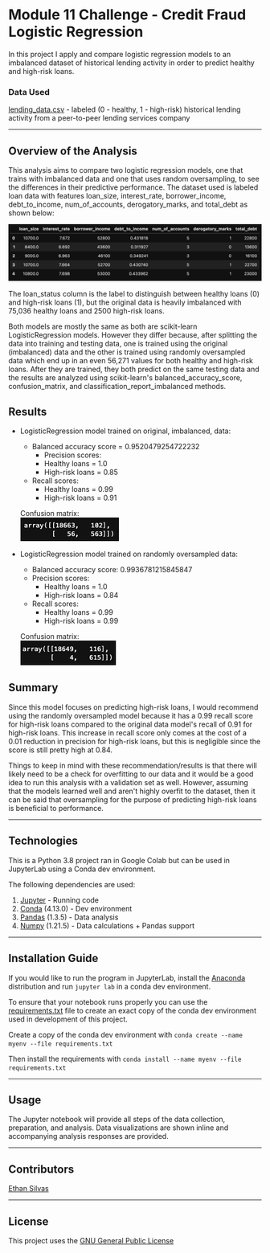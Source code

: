 # Module 11 Challenge - Credit Fraud Logistic Regression

In this project I apply and compare logistic regression models to an imbalanced dataset of historical lending activity in order to predict healthy and high-risk loans. 

### Data Used
[lending_data.csv](/Resources/lending_data.csv) - labeled (0 - healthy, 1 - high-risk) historical lending activity from a peer-to-peer lending services company

---

## Overview of the Analysis

This analysis aims to compare two logistic regression models, one that trains with imbalanced data and one that uses random oversampling, to see the differences in their predictive performance. The dataset used is labeled loan data with features loan_size, interest_rate, borrower_income, debt_to_income, num_of_accounts, derogatory_marks, and total_debt as shown below: 

![DataFrame head showing features loan_size, interest_rate, borrower_income, debt_to_income, num_of_accounts, derogatory_marks, and total_debt](/Resources/features.png)

The loan_status column is the label to distinguish between healthy loans (0) and high-risk loans (1), but the original data is heavily imbalanced with 75,036 healthy loans and 2500 high-risk loans. 

Both models are mostly the same as both are scikit-learn LogisticRegression models. However they differ because, after splitting the data into training and testing data, one is trained using the original (imbalanced) data and the other is trained using randomly oversampled data which end up in an even 56,271 values for both healthy and high-risk loans. After they are trained, they both predict on the same testing data and the results are analyzed using scikit-learn's balanced_accuracy_score, confusion_matrix, and classification_report_imbalanced methods. 

## Results

* LogisticRegression model trained on original, imbalanced, data:
    * Balanced accuracy score = 0.9520479254722232
        * Precision scores:
        * Healthy loans = 1.0 
        * High-risk loans = 0.85
    * Recall scores: 
        * Healthy loans = 0.99
        * High-risk loans = 0.91

    Confusion matrix:<br>
    ![Confusion matrix showing 18663 to 102 for healthy loans and 56 to 563 for high-risk loans](/Resources/original-confusion-matrix.png)


* LogisticRegression model trained on randomly oversampled data:
    * Balanced accuracy score: 0.9936781215845847
    * Precision scores:
        * Healthy loans = 1.0
        * High-risk loans = 0.84
    * Recall scores: 
        * Healthy loans = 0.99
        * High-risk loans = 0.99

    Confusion matrix:<br>
    ![Confusion matrix showing 18649 to 116 for healthy loans and 4 to 615 for high-risk loans](/Resources/oversampled-confusion-matrix.png)


## Summary

Since this model focuses on predicting high-risk loans, I would recommend using the randomly oversampled model because it has a 0.99 recall score for high-risk loans compared to the original data model's recall of 0.91 for high-risk loans. This increase in recall score only comes at the cost of a 0.01 reduction in precision for high-risk loans, but this is negligible since the score is still pretty high at 0.84. 

Things to keep in mind with these recommendation/results is that there will likely need to be a check for overfitting to our data and it would be a good idea to run this analysis with a validation set as well. However, assuming that the models learned well and aren't highly overfit to the dataset, then it can be said that oversampling for the purpose of predicting high-risk loans is beneficial to performance.

---

## Technologies

This is a Python 3.8 project ran in Google Colab but can be used in JupyterLab using a Conda dev environment. 

The following dependencies are used: 
1. [Jupyter](https://jupyter.org/) - Running code 
2. [Conda](https://github.com/conda/conda) (4.13.0) - Dev environment
3. [Pandas](https://github.com/pandas-dev/pandas) (1.3.5) - Data analysis
4. [Numpy](https://numpy.org/) (1.21.5) - Data calculations + Pandas support


---

## Installation Guide

If you would like to run the program in JupyterLab, install the [Anaconda](https://www.anaconda.com/products/distribution) distribution and run `jupyter lab` in a conda dev environment.

To ensure that your notebook runs properly you can use the [requirements.txt](/Resources/requirements.txt) file to create an exact copy of the conda dev environment used in development of this project. 

Create a copy of the conda dev environment with `conda create --name myenv --file requirements.txt`

Then install the requirements with `conda install --name myenv --file requirements.txt`

---

## Usage

The Jupyter notebook []() will provide all steps of the data collection, preparation, and analysis. Data visualizations are shown inline and accompanying analysis responses are provided.

---

## Contributors

[Ethan Silvas](https://github.com/ethansilvas)

---

## License

This project uses the [GNU General Public License](https://choosealicense.com/licenses/gpl-3.0/)